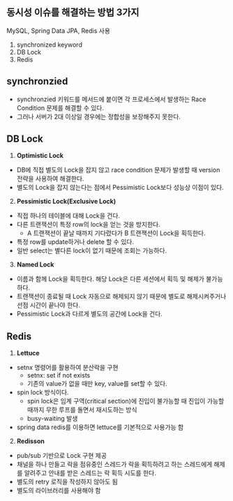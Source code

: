 ## 동시성 이슈를 해결하는 방법 3가지

MySQL, Spring Data JPA, Redis 사용

1. synchronized keyword
2. DB Lock
3. Redis


## synchronzied
- synchronzied 키워드를 메서드에 붙이면 각 프로세스에서 발생하는 Race Condition 문제를 해결할 수 있다. 
- 그러나 서버가 2대 이상일 경우에는 정합성을 보장해주지 못한다.

## DB Lock
1. **Optimistic Lock**
  - DB에 직접 별도의 Lock을 잡지 않고 race condition 문제가 발생할 때 version 전략을 사용하여 해결한다.
  - 별도의 Lock을 잡지 않는다는 점에서 Pessimistic Lock보다 성능상 이점이 있다. 
2. **Pessimistic Lock(Exclusive Lock)**
  - 직접 하나의 테이블에 대해 Lock을 건다.
  - 다른 트랜잭션이 특정 row의 lock을 얻는 것을 방지한다.
    - A 트랜잭션이 끝날 때까지 기다렸다가 B 트랜잭션이 Lock을 획득한다.
  - 특정 row를 update하거나 delete 할 수 있다.
  - 일반 select는 별다른 lock이 없기 때문에 조회는 가능하다.
3. **Named Lock**
  - 이름과 함께 Lock을 획득한다. 해당 Lock은 다른 세션에서 획득 및 해제가 불가능하다.
  - 트랜잭션이 종료될 때 Lock 자동으로 해제되지 않기 때문에 별도로 해제시켜주거나 선점 시간이 끝나야 한다.
  - Pessimistic Lock과 다르게 별도의 공간에 Lock을 건다.

## Redis
1. **Lettuce**
  - setnx 명령어를 활용하여 분산락을 구현
    - setnx: set if not exists
    - 기존의 value가 없을 때만 key, value를 set할 수 있다.
  - spin lock 방식이다.
    - spin lock은 임계 구역(critical section)에 진입이 불가능할 때 진입이 가능할 때까지 무한 루프를 돌면서 재시도하는 방식
    - busy-waiting 발생
  - spring data redis를 이용하면 lettuce를 기본적으로 사용가능 함

2. **Redisson**
  - pub/sub 기반으로 Lock 구현 제공
  - 채널을 하나 만들고 락을 점유중인 스레드가 락을 획득하려고 하는 스레드에게 해제를 알려주고 안내를 받은 스레드는 락 획득 시도를 한다.
  - 별도의 retry 로직을 작성하지 않아도 됨
  - 별도의 라이브러리를 사용해야 함